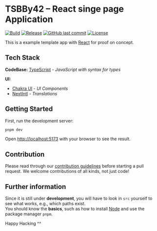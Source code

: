 # TSBBy42 – React singe page Application

[![Build](https://img.shields.io/github/actions/workflow/status/keksgauner/react-TSBBy42/build.yml?branch=master&label=Build&style=for-the-badge)](https://github.com/keksgauner/react-TSBBy42/actions)
[![Release](https://img.shields.io/github/v/release/keksgauner/react-TSBBy42?label=Release&style=for-the-badge)](https://github.com/keksgauner/react-TSBBy42/releases)
[![GitHub last commit](https://img.shields.io/github/last-commit/keksgauner/react-TSBBy42?style=for-the-badge)](https://github.com/keksgauner/react-TSBBy42/commits/)
[![License](https://img.shields.io/github/license/keksgauner/react-TSBBy42?style=for-the-badge)](https://github.com/keksgauner/react-TSBBy42/blob/main/LICENSE)

This is a example template app with [React](https://react.dev/) for proof on concept.

## Tech Stack

**CodeBase:** [TypeScript](https://www.typescriptlang.org/) - _JavaScript with syntax for types_

**UI:**

- [Chakra UI](https://chakra-ui.com/) - _UI Components_
- [NextIntl](https://next-intl.dev/) - _Translations_

## Getting Started

First, run the development server:

```bash
pnpm dev
```

Open [http://localhost:5173](http://localhost:5173) with your browser to see the result.

## Contribution

Please read through our [contribution guidelines](CONTRIBUTING.md) before starting a pull request. We welcome contributions of all kinds, not just code!

## Further information

Since it is still under **development**, you will have to look in `src` yourself to see what works, e.g., which paths exist.\
You should know the **basics**, such as how to install [Node](https://nodejs.org/) and use the package manager `pnpm`.

Happy Hacking ^^
